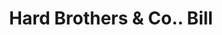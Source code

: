 ---
doi: 10.7916/D8TX4SJ0
date_other: '1880'
date_other_textual: 1880-1889
form: printed ephemera
genre:
- Invoices
name:
- Hard Brothers & Co.
object_in_context_url: https://biggert.cul.columbia.edu/items/view/ave_biggert_01670
subject_hierarchical_geographic:
- Oneida, New York, United States
subject_name:
- Hard Brothers & Co.
title: Hard Brothers & Co.. Bill
sort_title: Hard Brothers & Co.. Bill
call_number: ave_biggert_01670
coordinates:
- 43.085,-75.65333333333334
pid: ave_biggert_01670
identifiers: ave_biggert_01670
thumbnail: https://derivativo-1.library.columbia.edu/iiif/2/ldpd:490743/full/!256,256/0/native.jpg
permalink: /biggert/ave_biggert_01670/
layout: iiif-image-page
---
